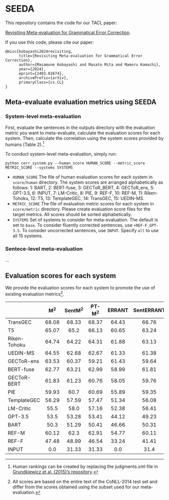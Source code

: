 # SEEDA

This repository contains the code for our TACL paper:

[Revisiting Meta-evaluation for Grammatical Error Correction](https://arxiv.org/abs/2403.02674).

If you use this code, please cite our paper:

```
@misc{kobayashi2024revisiting,
      title={Revisiting Meta-evaluation for Grammatical Error Correction}, 
      author={Masamune Kobayashi and Masato Mita and Mamoru Komachi},
      year={2024},
      eprint={2403.02674},
      archivePrefix={arXiv},
      primaryClass={cs.CL}
}
```


## Meta-evaluate evaluation metrics using SEEDA
### System-level meta-evaluation

First, evaluate the sentences in the outputs directory with the evaluation metric you want to meta-evaluate, calculate the evaluation scores for each system. Then, calculate the correlation using the system scores provided by humans (Table 2).[^1]

To conduct system-level meta-evaluation, simply run:
```
python corr_system.py --human_score HUMAN_SCORE --metric_score METRIC_SCORE --systems SYSTEMS
```
- `HUMAN_SCORE` The file of human evaluation scores for each system in `score/human` directory. The system scores are arranged alphabetically as follows:
1: BART, 2: BERT-fuse, 3: GECToR_BERT, 4: GECToR_ens, 5: GPT-3.5, 6: INPUT, 7: LM-Critic, 8: PIE, 9: REF-F, 10: REF-M, 11: Riken-Tohoku, 12: T5, 13: TemplateGEC, 14: TransGEC, 15: UEDIN-MS.
- `METRIC_SCORE` The file of evaluation metric scores for each system in `score/metric` directory. Please create evaluation score files for the target metrics. All scores should be sorted alphabetically.
- `SYSTEMS` Set of systems to consider for meta-evaluation. The default is set to `base`. To consider fluently corrected sentences, use `+REF-F_GPT-3.5`. To consider uncorrected sentences, use `INPUT`. Specify `all` to use all 15 systems.

### Sentece-level meta-evaluation
...


## Evaluation scores for each system
We provide the evaluation scores for each system to promote the use of existing evaluation metrics[^2].

| | M<sup>2</sup> | SentM<sup>2</sup> | PT-M<sup>2</sup> | ERRANT | SentERRANT | PT-ERRANT | GoToScorer | GLEU | SOME | IMPARA |
| :--- | :---: | :---: | :---: | :---: | :---: | :---: | :---: | :---: | :---: | :---: |
| TransGEC | 68.08 | 68.33 | 68.37 | 64.43 | 66.76 | 66.37 | 21.93 | 70.2 | 0.82 | 6.035 |
| T5 | 65.07 | 65.2 | 66.13 | 60.65 | 63.24 | 63.77 | 20.46 | 68.81 | 0.8202 | 6.045 |
| Riken-Tohoku | 64.74 | 64.22 | 64.31 | 61.88 | 63.13 | 62.73 | 20.94 | 68.37 | 0.8123 | 5.757 |
| UEDIN-MS | 64.55 | 62.68 | 62.67 | 61.33 | 61.38 | 61.19 | 18.94 | 67.41 | 0.808 | 5.591 |
| GECToR-ens | 63.53 | 60.37 | 59.21 | 61.43 | 59.64 | 58.57 | 16.58 | 65.08 | 0.786 | 5.17 |
| BERT-fuse | 62.77 | 63.21 | 62.99 | 58.99 | 61.81 | 61.18 | 21.1 | 68.5 | 0.8151 | 5.816 |
| GECToR-BERT | 61.83 | 61.23 | 60.76 | 58.05 | 59.76 | 59.17 | 18.98 | 66.56 | 0.8016 | 5.644 |
| PIE | 59.93 | 60.7 | 60.69 | 55.89 | 59.35 | 58.65 | 21.07 | 67.83 | 0.8066 | 5.659 |
| TemplateGEC | 56.29 | 57.59 | 57.47 | 51.34 | 56.08 | 55.96 | 14.7 | 65.07 | 0.7972 | 5.52 |
| LM-Critic | 55.5 | 58.0 | 57.16 | 52.38 | 56.41 | 55.86 | 16.23 | 64.39 | 0.8028 | 5.543 |
| GPT-3.5 | 53.5 | 53.28 | 53.41 | 44.12 | 49.23 | 48.93 | 22.85 | 65.93 | 0.8379 | 6.376 |
| BART | 50.3 | 51.29 | 50.41 | 46.66 | 50.31 | 48.89 | 15.86 | 63.46 | 0.7933 | 5.31 |
| REF-M | 60.12 | 62.3 | 62.91 | 54.77 | 60.11 | 60.6 | 23.92 | 67.27 | 0.8155 | 5.908 |
| REF-F | 47.48 | 48.99 | 46.54 | 33.24 | 41.41 | 39.69 | 21.7 | 60.34 | 0.8463 | 6.569 |
| INPUT | 0.0 | 31.33 | 31.33 | 0.0 | 31.4 | 31.33 | 0.0 | 56.6 | 0.7506 | 4.089 |

[^1]: Human rankings can be created by replacing the judgments.xml file in [Grundkiewicz et al. (2015)’s repository](https://github.com/grammatical/evaluation).
[^2]: All scores are based on the entire text of the CoNLL-2014 test set and differ from the scores obtained using the subset used for our meta-evaluation.
